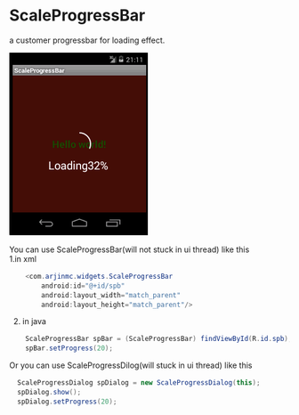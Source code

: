 # ScaleProgressBar
a customer progressbar for loading effect.
  
![image](https://github.com/arjinmc/ScaleProgressBar/blob/master/effect.gif)  
 

You can use ScaleProgressBar(will not stuck in ui thread) like this  
1.in xml 
``` java
    <com.arjinmc.widgets.ScaleProgressBar 
        android:id="@+id/spb"
        android:layout_width="match_parent"
        android:layout_height="match_parent"/>
``` 
2. in java
``` java 
	ScaleProgressBar spBar = (ScaleProgressBar) findViewById(R.id.spb);
	spBar.setProgress(20);
``` 
 
Or you can use ScaleProgressDilog(will stuck in ui thread) like this
``` java
  ScaleProgressDialog spDialog = new ScaleProgressDialog(this);
  spDialog.show();
  spDialog.setProgress(20);
``` 
